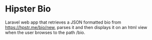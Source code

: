 # Hipster Bio

Laravel web app that retrieves a JSON formatted bio from https://hpstr.me/bio/new, parses it and then displays it on an html view when the user browses to the path /bio. 
